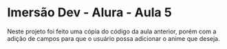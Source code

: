 # Imersão Dev - Alura - Aula 5

Neste projeto foi feito uma cópia do código da aula anterior, porém com a adição de campos para que o usuário possa adicionar o anime que deseja.
